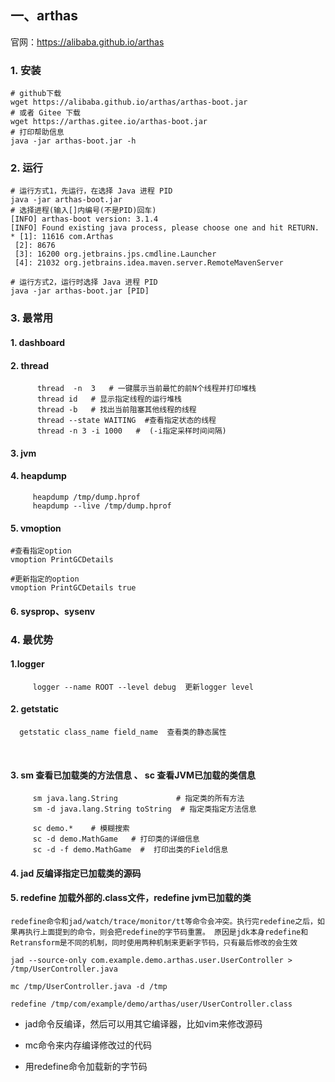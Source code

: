## 一、arthas

官网：https://alibaba.github.io/arthas

### 1. 安装

```shell
# github下载
wget https://alibaba.github.io/arthas/arthas-boot.jar
# 或者 Gitee 下载
wget https://arthas.gitee.io/arthas-boot.jar
# 打印帮助信息
java -jar arthas-boot.jar -h
```

### 2. 运行

```shell
# 运行方式1，先运行，在选择 Java 进程 PID
java -jar arthas-boot.jar
# 选择进程(输入[]内编号(不是PID)回车)
[INFO] arthas-boot version: 3.1.4
[INFO] Found existing java process, please choose one and hit RETURN.
* [1]: 11616 com.Arthas
 [2]: 8676
 [3]: 16200 org.jetbrains.jps.cmdline.Launcher
 [4]: 21032 org.jetbrains.idea.maven.server.RemoteMavenServer

# 运行方式2，运行时选择 Java 进程 PID
java -jar arthas-boot.jar [PID]
```

### 3. 最常用

#### 1. dashboard
#### 2. thread

```shell
      thread  -n  3   # 一键展示当前最忙的前N个线程并打印堆栈
      thread id   # 显示指定线程的运行堆栈
      thread -b   # 找出当前阻塞其他线程的线程
      thread --state WAITING  #查看指定状态的线程
      thread -n 3 -i 1000   #  (-i指定采样时间间隔)
```
#### 3. jvm
#### 4. heapdump
   ```shell
		heapdump /tmp/dump.hprof
		heapdump --live /tmp/dump.hprof
   ```
#### 5. vmoption
```shell
#查看指定option
vmoption PrintGCDetails 

#更新指定的option
vmoption PrintGCDetails true
```


#### 6. sysprop、sysenv


### 4. 最优势
#### 1.logger
```shell
     logger --name ROOT --level debug  更新logger level
```
#### 2. getstatic

      getstatic class_name field_name  查看类的静态属性


​      
#### 3. sm 查看已加载类的方法信息 、 sc 查看JVM已加载的类信息

 ```shell
      sm java.lang.String             # 指定类的所有方法
      sm -d java.lang.String toString  # 指定类指定方法信息
      
      sc demo.*    # 模糊搜索
      sc -d demo.MathGame   # 打印类的详细信息
      sc -d -f demo.MathGame  #  打印出类的Field信息
 ```
####	4. jad  反编译指定已加载类的源码

####	5. redefine  加载外部的.class文件，redefine jvm已加载的类
	redefine命令和jad/watch/trace/monitor/tt等命令会冲突。执行完redefine之后，如果再执行上面提到的命令，则会把redefine的字节码重置。 原因是jdk本身redefine和Retransform是不同的机制，同时使用两种机制来更新字节码，只有最后修改的会生效

```shell 
jad --source-only com.example.demo.arthas.user.UserController > /tmp/UserController.java
 
mc /tmp/UserController.java -d /tmp
 
redefine /tmp/com/example/demo/arthas/user/UserController.class
```

- jad命令反编译，然后可以用其它编译器，比如vim来修改源码

- mc命令来内存编译修改过的代码

- 用redefine命令加载新的字节码
	

